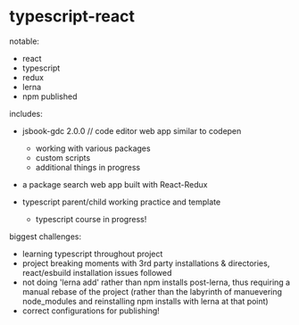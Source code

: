 ﻿# typescript-react
notable:
  - react
  - typescript
  - redux
  - lerna
  - npm published


includes: 
  - jsbook-gdc 2.0.0 // code editor web app similar to codepen
    - working with various packages
    - custom scripts
    - additional things in progress
    
  - a package search web app built with React-Redux
  
  - typescript parent/child working practice and template
    - typescript course in progress!


biggest challenges:

  - learning typescript throughout project
  - project breaking moments with 3rd party installations & directories, react/esbuild installation issues followed
  - not doing 'lerna add' rather than npm installs post-lerna, thus requiring a manual rebase of the project (rather than the labyrinth of manuevering node_modules and reinstalling npm installs with lerna at that point)
  - correct configurations for publishing!
